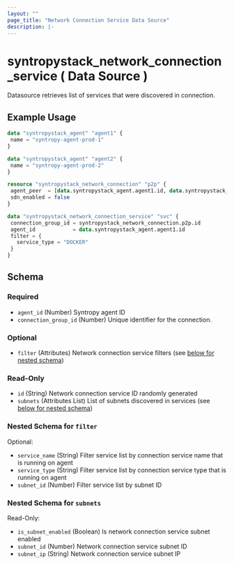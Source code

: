 ```yaml
---
layout: ""
page_title: "Network Connection Service Data Source"
description: |-
---
```


# syntropystack_network_connection_service ( Data Source )

Datasource retrieves list of services that were discovered in connection.

## Example Usage
 ```terraform
data "syntropystack_agent" "agent1" {
  name = "syntropy-agent-prod-1"
}

data "syntropystack_agent" "agent2" {
  name = "syntropy-agent-prod-2"
}

resource "syntropystack_network_connection" "p2p" {
  agent_peer  = [data.syntropystack_agent.agent1.id, data.syntropystack_agent.agent2.id]
  sdn_enabled = false
}

data "syntropystack_network_connection_service" "svc" {
  connection_group_id = syntropystack_network_connection.p2p.id
  agent_id            = data.syntropystack_agent.agent1.id
  filter = {
    service_type = "DOCKER"
  }
}
```

 <!-- schema generated by tfplugindocs -->
## Schema

### Required

- `agent_id` (Number) Syntropy agent ID
- `connection_group_id` (Number) Unique identifier for the connection.

### Optional

- `filter` (Attributes) Network connection service filters (see [below for nested schema](#nestedatt--filter))

### Read-Only

- `id` (String) Network connection service ID randomly generated
- `subnets` (Attributes List) List of subnets discovered in services (see [below for nested schema](#nestedatt--subnets))

<a id="nestedatt--filter"></a>
### Nested Schema for `filter`

Optional:

- `service_name` (String) Filter service list by connection service name that is running on agent
- `service_type` (String) Filter service list by connection service type that is running on agent
- `subnet_id` (Number) Filter service list by subnet ID


<a id="nestedatt--subnets"></a>
### Nested Schema for `subnets`

Read-Only:

- `is_subnet_enabled` (Boolean) Is network connection service subnet enabled
- `subnet_id` (Number) Network connection service subnet ID
- `subnet_ip` (String) Network connection service subnet IP


